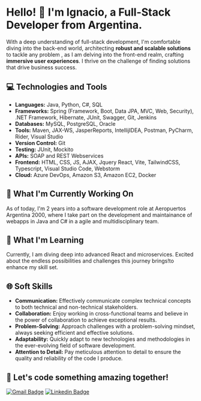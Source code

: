 
# Hello! 👋 I'm Ignacio, a Full-Stack Developer from Argentina.

With a deep understanding of full-stack development, I'm comfortable diving into the back-end world, architecting  **robust and scalable solutions** to tackle any problem , as I am delving into the front-end realm, crafting  **immersive user experiences**. I thrive on the challenge of finding solutions that drive business success.

## 💻 Technologies and Tools

- **Languages:** Java, Python, C#, SQL
- **Frameworks:** Spring (Framework, Boot, Data JPA, MVC, Web, Security), .NET Framework, Hibernate, JUnit, Swagger, Git, Jenkins
- **Databases:** MySQL, PostgreSQL, Oracle
- **Tools:** Maven, JAX-WS, JasperReports, IntellijIDEA, Postman, PyCharm, Rider, Visual Studio
- **Version Control:** Git
- **Testing:** JUnit, Mockito
- **APIs:** SOAP and REST Webservices
- **Frontend:** HTML, CSS, JS, AJAX, Jquery React, Vite, TailwindCSS, Typescript, Visual Studio Code, Webstorm
- **Cloud:** Azure DevOps, Amazon S3, Amazon EC2, Docker

## 🚀 What I'm Currently Working On

As of today, I'm 2 years into a software development role at Aeropuertos Argentina 2000, where I take part on the development and maintainance of webapps in Java and C# in a agile and multidisciplinary team.

## 🌱 What I'm Learning

Currently, I am diving deep into advanced React and microservices. Excited about the endless possibilities and challenges this journey brings!to enhance my skill set.

## 🌐 Soft Skills

- **Communication:** Effectively communicate complex technical concepts to both technical and non-technical stakeholders.
- **Collaboration:** Enjoy working in cross-functional teams and believe in the power of collaboration to achieve exceptional results.
- **Problem-Solving:** Approach challenges with a problem-solving mindset, always seeking efficient and effective solutions.
- **Adaptability:** Quickly adapt to new technologies and methodologies in the ever-evolving field of software development.
- **Attention to Detail:** Pay meticulous attention to detail to ensure the quality and reliability of the code I produce.

##  🚀 Let's code something amazing together!
[![Gmail Badge](https://img.shields.io/badge/Gmail-D14836?style=for-the-badge&logo=gmail&logoColor=white)](mailto:dignaciocassi@gmail.com) 
[![Linkedin Badge](https://img.shields.io/badge/LinkedIn-0077B5?style=for-the-badge&logo=linkedin&logoColor=white)
](https://www.linkedin.com/in/daniel-ignacio-cassi-7504661b9/) 
